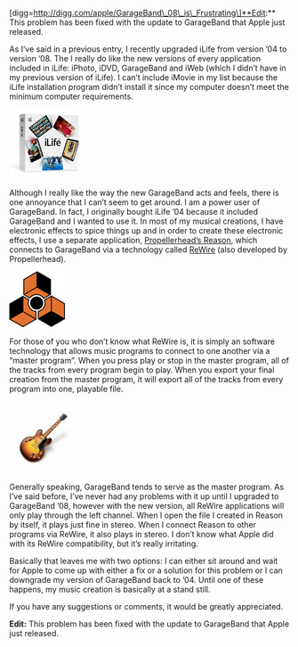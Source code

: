 \[digg=http://digg.com/apple/GarageBand\_08\_is\_Frustrating\]**Edit:** This problem has been fixed with the update to GarageBand that Apple just released.

As I’ve said in a previous entry, I recently upgraded iLife from version ’04 to version ’08. The I really do like the new versions of every application included in iLife: iPhoto, iDVD, GarageBand and iWeb (which I didn’t have in my previous version of iLife). I can’t include iMovie in my list because the iLife installation program didn’t install it since my computer doesn’t meet the minimum computer requirements.

[![iLife ‘08](productshot_il08_125.jpg)](https://i0.wp.com/alexseifert.wordpress.com/wp-content/uploads/2007/08/productshot_il08_125.jpg "iLife ‘08")

Although I really like the way the new GarageBand acts and feels, there is one annoyance that I can’t seem to get around. I am a power user of GarageBand. In fact, I originally bought iLife ’04 because it included GarageBand and I wanted to use it. In most of my musical creations, I have electronic effects to spice things up and in order to create these electronic effects, I use a separate application, [Propellerhead’s Reason](http://www.propellerheads.se), which connects to GarageBand via a technology called [ReWire](http://en.wikipedia.org/wiki/Rewire) (also developed by Propellerhead).

[![Reason](reason_logo.jpg)](https://i0.wp.com/alexseifert.wordpress.com/wp-content/uploads/2007/08/reason_logo.jpg "Reason")

For those of you who don’t know what ReWire is, it is simply an software technology that allows music programs to connect to one another via a “master program”. When you press play or stop in the master program, all of the tracks from every program begin to play. When you export your final creation from the master program, it will export all of the tracks from every program into one, playable file.

[![GarageBand](hero_garageband.thumbnail.jpg)](https://i0.wp.com/alexseifert.wordpress.com/wp-content/uploads/2007/08/hero_garageband.jpg "GarageBand")

Generally speaking, GarageBand tends to serve as the master program. As I’ve said before, I’ve never had any problems with it up until I upgraded to GarageBand ’08, however with the new version, all ReWire applications will only play through the left channel. When I open the file I created in Reason by itself, it plays just fine in stereo. When I connect Reason to other programs via ReWire, it also plays in stereo. I don’t know what Apple did with its ReWire compatibility, but it’s really irritating.

Basically that leaves me with two options: I can either sit around and wait for Apple to come up with either a fix or a solution for this problem or I can downgrade my version of GarageBand back to ’04. Until one of these happens, my music creation is basically at a stand still.

If you have any suggestions or comments, it would be greatly appreciated.

**Edit:** This problem has been fixed with the update to GarageBand that Apple just released.